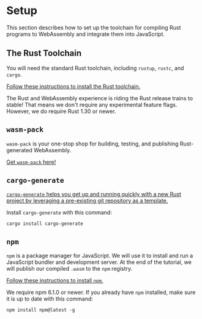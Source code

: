 # Setup

This section describes how to set up the toolchain for compiling Rust programs
to WebAssembly and integrate them into JavaScript.

## The Rust Toolchain

You will need the standard Rust toolchain, including `rustup`, `rustc`, and
`cargo`.

[Follow these instructions to install the Rust toolchain.][rust-install]

The Rust and WebAssembly experience is riding the Rust release trains to stable!
That means we don't require any experimental feature flags. However, we do
require Rust 1.30 or newer.

## `wasm-pack`

`wasm-pack` is your one-stop shop for building, testing, and publishing
Rust-generated WebAssembly.

[Get `wasm-pack` here!][wasm-pack-install]

## `cargo-generate`

[`cargo-generate` helps you get up and running quickly with a new Rust project
by leveraging a pre-existing git repository as a template.][cargo-generate]

Install `cargo-generate` with this command:

```
cargo install cargo-generate
```

## `npm`

`npm` is a package manager for JavaScript. We will use it to install and run a
JavaScript bundler and development server. At the end of the tutorial, we will
publish our compiled `.wasm` to the `npm` registry.

[Follow these instructions to install `npm`.][npm-install]

We require npm 6.1.0 or newer. If you already have `npm` installed, make sure it is up to date with this
command:

```
npm install npm@latest -g
```

[rust-install]: https://www.rust-lang.org/tools/install
[npm-install]: https://www.npmjs.com/get-npm
[wasm-pack]: https://github.com/rustwasm/wasm-pack
[cargo-generate]: https://github.com/ashleygwilliams/cargo-generate
[wasm-pack-install]: https://rustwasm.github.io/wasm-pack/installer/
